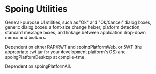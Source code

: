 Spoing Utilities
================

General-purpose UI utilities, such as "Ok" and "Ok/Cancel" dialog boxes, generic dialog boxes,
a font-size change helper, platform detection, standard message boxes, and linkage between
application drop-down menus and toolbars.

Dependent on either RAP/RWT and spoingPlatformWeb, or SWT (the appropriate swt.jar for your development platform's OS) and spoingPlatformDesktop
at compile-time.

Dependent on spoingPlatformAll.


